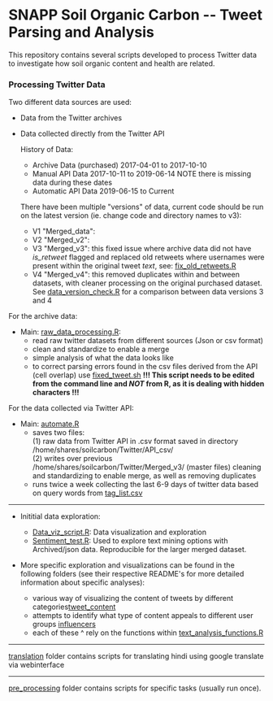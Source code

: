 # SNAPP Soil Organic Carbon -- Tweet Parsing and Analysis 

This repository contains several scripts developed to process Twitter data to investigate how soil organic content and health are related.


### Processing Twitter Data

Two different data sources are used:

- Data from the Twitter archives
- Data collected directly from the Twitter API 


   History of Data: 

     - Archive Data (purchased) 2017-04-01 to 2017-10-10
     - Manual API Data 2017-10-11 to 2019-06-14 NOTE there is missing data during these dates
     - Automatic API Data 2019-06-15 to Current
     
     There have been multiple "versions" of data, current code should be run on the latest version (ie. change code and directory names to v3):  
     - V1 "Merged_data":  
     - V2 "Merged_v2":  
     - V3 "Merged_v3": this fixed issue where archive data did not have *is_retweet* flagged and replaced old retweets where usernames were present within the original tweet *text*, see: [fix_old_retweets.R](https://github.com/Science-for-Nature-and-People/soc-twitter/blob/master/pre_processing/fix_old_retweets.R)  
     - V4 "Merged_v4": this removed duplicates within and between datasets, with cleaner processing on the original purchased dataset. See [data_version_check.R](https://github.com/Science-for-Nature-and-People/soc-twitter/blob/60809f78eef5ea52aba165526b55c1f1f018c0aa/data_version_check.Rmd) for a comparison between data versions 3 and 4
        

For the archive data:

- Main: [raw_data_processing.R](https://github.com/Science-for-Nature-and-People/soc-twitter/blob/master/pre_processing/raw_data_processing.R):
  - read raw twitter datasets from different sources (Json or csv format) 
  - clean and standardize to enable a merge
  - simple analysis of what the data looks like 
  - to correct parsing errors found in the csv files derived from the API (cell overlap) use [fixed_tweet.sh](fixed_tweet.sh)
    **!!! This script needs to be edited from the command line and _NOT_ from R, as it is dealing with hidden characters !!!**

For the data collected via Twitter API:

- Main: [automate.R](automate.R) 
  - saves two files:  
  (1) raw data from Twitter API in .csv format saved in directory /home/shares/soilcarbon/Twitter/API_csv/   
  (2) writes over previous /home/shares/soilcarbon/Twitter/Merged_v3/ (master files) cleaning and standardizing to enable merge, as well as removing duplicates
  - runs twice a week collecting the last 6-9 days of twitter data based on query words from [tag_list.csv](tag_list.csv)
  
*** 

- Inititial data exploration: 
  - [Data_viz_script.R](Data_viz_script.R): Data visualization and exploration
  - [Sentiment_test.R](sentiment_test.R): Used to explore text mining options with Archived/json data. Reproducible for the larger merged dataset.

- More specific exploration and visualizations can be found in the following folders (see their respective README's for more detailed information about specific analyses):
  - various way of visualizing the content of tweets by different categories[tweet_content](https://github.com/Science-for-Nature-and-People/soc-twitter/tree/master/tweet_content) 
  - attempts to identify what type of content appeals to different user groups [influencers](https://github.com/Science-for-Nature-and-People/soc-twitter/tree/master/influencers)
  - each of these ^ rely on the functions within [text_analysis_functions.R](https://github.com/Science-for-Nature-and-People/soc-twitter/blob/master/text_analysis_functions.R)
  
***       
      
[translation](https://github.com/Science-for-Nature-and-People/soc-twitter/tree/master/translation) folder contains scripts for translating hindi using google translate via webinterface

*** 

[pre_processing](https://github.com/jeremyknox-ucsb/soc-twitter/tree/master/pre_processing) folder contains scripts for specific tasks (usually run once). 
